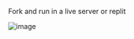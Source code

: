 Fork and run in a live server or replit 

![image](https://github.com/user-attachments/assets/0034acb0-15d7-4da4-b797-34da39e12a47)
